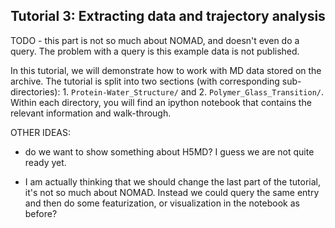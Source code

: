 ## <center> **Tutorial 3: Extracting data and trajectory analysis** </center>

TODO - this part is not so much about NOMAD, and doesn't even do a query. The problem with a query is this example data is not published.

In this tutorial, we will demonstrate how to work with MD data stored on the archive. The tutorial is split into two sections (with corresponding sub-directories): 1. `Protein-Water_Structure/` and 2. `Polymer_Glass_Transition/`.  Within each directory, you will find an ipython notebook that contains the relevant information and walk-through.


OTHER IDEAS:

- do we want to show something about H5MD? I guess we are not quite ready yet.

- I am actually thinking that we should change the last part of the tutorial, it's not so much about NOMAD. Instead we could query the same entry and then do some featurization, or visualization in the notebook as before?